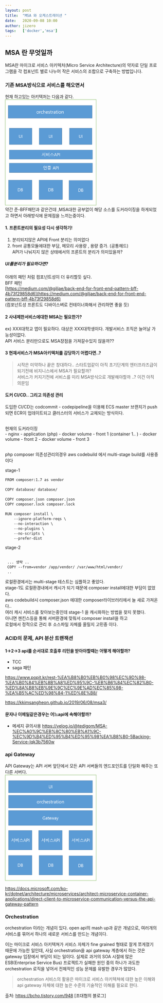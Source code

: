 ```yaml
---
layout: post
title:  "MSA 와 오케스트레이션 "
date:   2020-09-08 10:00
author: jizero
tags:	['docker','msa']
---
```


## MSA 란 무엇일까
MSA란 마이크로 서비스 아키텍처(Micro Service Architecture)의 약자로 단일 프로그램을 각 컴포넌트 별로 나누어 작은 서비스의 조합으로 구축하는 방법입니다.

### 기존 MSA방식으로 서비스를 해오면서
현재 하고있는 아키텍처는 다음과 같다. <br>
<img src="/assets/img/20200908/444.png" style="max-width:300px;" /> <br>
약간 준-BFF패턴과 같은건데 ,MSA대한 공부없이 해당 소스를 도커라이징을 하게되었고 하면서 아래방식에 문제점을 느끼는중이다. <br/>

####  1. 프론트분리의 필요성 다시 생각하기!
1. 분리되지않은 API에 Front 분리는 의미없다 <br/>
2. front 공통모듈에대한 부담, 메모리 사용량 , 용량 증가. (공통헤드) <br/>
API가 나눠지지 않은 상태에서의 프론트의 분리가 의미있을까? <br />
##### UI를분리가 필요하다면? 
아래의 패턴 처럼 컴포넌트성이 더 유리할듯 싶다.  <br/>
BFF 패턴 <br />
[https://medium.com/@giljae/back-end-for-front-end-pattern-bff-4b73f29858d6](https://medium.com/@giljae/back-end-for-front-end-pattern-bff-4b73f29858d6)
<br/>
(컴포넌트성 프론트도 디바이스벼로 컨테이너화해서 관리하면 좋을 듯)

#### 2 사내제한서비스에대한 MSA는 필요한가? 
 ex) XXX대학교 앱이 필요하다. 대상은 XXX대학생이다. 개발서비스 조직은 늘어날 가능성이없다. <br />
 API 서비스 분리만으로도 MSA장점을 가져갈수있지 않을까?? 
#### 3 현재서비스가 MSA아키텍처를 감당하기 어렵다면..?  
 >시작은 미약하나 끝은 창대하다.. 스타트업같이 아직 초기단계의 엔터프라즈급이 되기전에 비지니스에서
 MSA가 필요할까? <br />
 서비스가 커지기전에 서비스를 미리  MSA방식으로 개발해야할까 ..?  이건 아직 의문임
 

#### 도커 CI/CD.. 그리고 의존성 관리
도입한 CI/CD는 codcommit - codepipeline을 이용해 ECS
master 브랜치가 push되면 ECR이 업데이트되고 클러스터의 서비스가 교체되는 방식이다.

<br>
현재의 도커라이징  <br>
- nginx
- application (php)
  - docker volume - front 1  (container 1.. )
  - docker volume - front 2
  - docker volume - front 3

<br /> php composer 의존성관리의경우
aws codebuild 에서 multi-stage build를 사용중이다 <br />

stage-1 <br />
```
FROM composer:1.7 as vendor

COPY database/ database/

COPY composer.json composer.json
COPY composer.lock composer.lock

RUN composer install \
    --ignore-platform-reqs \
    --no-interaction \
    --no-plugins \
    --no-scripts \
    --prefer-dist

```    

stage-2 <br />
```
 
 ... 생략 ..
 COPY --from=vendor /app/vendor/ /var/www/html/vendor/
 ..

```    

로컬환경에서는  multi-stage 테스트는 심플하고  좋았다. <br />
 stage-1도 로컬환경내에서 캐시가 되기 때문에 composer install에대한 부담이 없었다. <br />
aws  codebuild시  composer.json 에대한  composer라이브러리에서 늘 새로 가져온다.. <br />
여러 캐시 서비스를 찾아보는중인데 stage-1 을 캐시화하는 방법을 찾지 못했다.<br />
아니면 젠킨스등을 통해 서버환경에 맞춰서 composer install을 하고 <br />
로컬에서 정적으로 관리 후 소스파일 자체를 올릴지 고민중 이다. <br />


### ACID의 문제, API 분산 트랜잭션 
#### 1->2->3 api를 순서대로 호출후 리턴을 받아야할때는 어떻게 해야할까?  <br />
- TCC
- saga 패턴

https://www.popit.kr/rest-%EA%B8%B0%EB%B0%98%EC%9D%98-%EA%B0%84%EB%8B%A8%ED%95%9C-%EB%B6%84%EC%82%B0-%ED%8A%B8%EB%9E%9C%EC%9E%AD%EC%85%98-%EA%B5%AC%ED%98%84-1%ED%8E%B8/

https://kkimsangheon.github.io/2019/06/08/msa3/


#### 문자나 이메일같은경우는 어느api에 속해야할까?  <br />
- 메세지 큐의사용
https://velog.io/@tedigom/MSA-%EC%A0%9C%EB%8C%80%EB%A1%9C-%EC%9D%B4%ED%95%B4%ED%95%98%EA%B8%B0-5Backing-Service-lqk3b7560w


### api Gateway 
API Gateway는 API 서버 앞단에서 모든 API 서버들의 엔드포인트를 단일화 해주는 또다른 서버다.
<br/>
<img src="/assets/img/20200908/111.png" style="max-width:300px;" /> <br/>

[https://docs.microsoft.com/ko-kr/dotnet/architecture/microservices/architect-microservice-container-applications/direct-client-to-microservice-communication-versus-the-api-gateway-pattern
](https://docs.microsoft.com/ko-kr/dotnet/architecture/microservices/architect-microservice-container-applications/direct-client-to-microservice-communication-versus-the-api-gateway-pattern
)


### Orchestration
 orchestration 이라는 개념이 있다. open api의 mash up과 같은 개념으로, 여러개의 서비스를 묶어서 하나의 새로운 서비스를 만드는 개념이다.


이는 마이크로 서비스 아키텍쳐가 서비스 자체가 fine grained 형태로 잘게 쪼게졌기 때문에 가능한 일인데, 사실 orchestration을 api gateway 계층에서 하는 것은 gateway 입장에서 부담이 되는 일이다. 실제로 과거의 SOA 시절에 많은 ESB(Enterprise Service Bus) 프로젝트가 실패한 원인 중의 하나가 과도한 orchestration 로직을 넣어서 전체적인 성능 문제를 유발한 경우가 많았다.
> orchestration 서비스의 활용은 마이크로 서비스 아키텍쳐에 대한 높은 이해와 api gateway 자체에 대한 높은 수준의 기술적인 이해를 필요로 한다.

출처: https://bcho.tistory.com/948 [조대협의 블로그]






